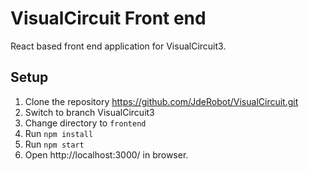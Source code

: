 # VisualCircuit Front end

React based front end application for VisualCircuit3. 

## Setup 

1. Clone the repository https://github.com/JdeRobot/VisualCircuit.git
2. Switch to branch VisualCircuit3
3. Change directory to `frontend`
4. Run `npm install`
5. Run `npm start`
6. Open http://localhost:3000/ in browser.